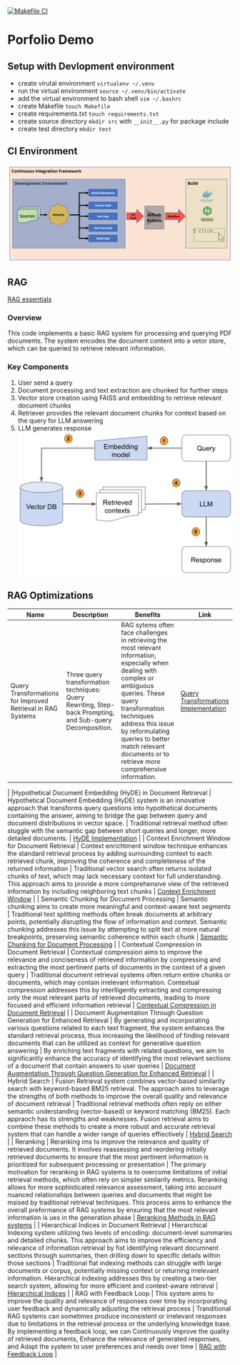 [![Makefile CI](https://github.com/caca888/MLportfolio/actions/workflows/makefile.yml/badge.svg)](https://github.com/caca888/MLportfolio/actions/workflows/makefile.yml)

# Porfolio Demo 

## Setup with Devlopment environment

* create virutal environment ```virtualenv ~/.venv```
* run the virtual environment ```source ~/.venv/bin/activate```
* add the virtual environment to bash shell ```vim ~/.bashrc```
* create Makefile ```touch Makefile```
* create requirements.txt ```touch requirements.txt```
* create source directory ```mkdir src``` with ```__init__.py``` for package include
* create test directory ```mkdir test```


## CI Environment

![CI Environment](/img/CI.PNG)

## RAG
[RAG essentials](https://github.com/caca888/MLportfolio/blob/main/rag/rag.py)
### Overview
This code implements a basic RAG system for processing and querying PDF documents. The system encodes the document content into a vetor store, which can be queried to retrieve relevant information.
### Key Components
1. User send a query
2. Document processing and text extraction are chunked for further steps
3. Vector store creation using FAISS and embedding to retrieve relevant document chunks
4. Retriever provides the relevant document chunks for context based on the query for LLM answering
5. LLM generates response
![RAG System](/img/rag.jpeg)

## RAG Optimizations
|Name|Description|Benefits|Link|
|---|---|---|---|
|Query Transformations for Improved Retrieval in RAG Systems | Three query transformation techniques: Query Rewriting, Step-back Prompting, and Sub-query Decomposition. | RAG sytems often face challenges in retrieving the most relevant information, especially when dealing with complex or ambiguous queries. These query transformation techniques address this issue by reformulating queries to better match relevant documents or to retrieve more comprehensive information.| [Query Transformations Implementation](https://github.com/caca888/MLportfolio/blob/main/rag/05_query_transformation.ipynb)
|
|Hypothetical Document Embedding (HyDE) in Document Retrieval | Hypothetical Document Embedding (HyDE) system  is an innovative approach that transforms query questions into hypothetical documents containing the answer, aiming to bridge the gap between query and document distributions in vector space. | Traditional retrieval method often stuggle with the semantic gap between short queries and longer, more detailed documents. | [HyDE Implementation](https://github.com/caca888/MLportfolio/blob/main/rag/06_hypothetical_Doc_Emb.ipynb) |
| Context Enrichment Window for Document Retrieval | Context enrichtment window technique enhances the standard retrieval process by adding surrounding context to each retrieved chunk, improving the coherence and completeness of the returned information | Traditional vector search often returns isolated chunks of text, which may lack necessary context for full understanding. This approach aims to provide a more comprehensive view of the retrieved information by including neighboring text chunks | [Context Enrichment Window](https://github.com/caca888/MLportfolio/blob/main/rag/07_context_enrichment.ipynb) |
| Semantic Chunking for Document Processing | Semantic chunking aims to create more meaningful and context-aware text segments | Traditional text splitting methods often break documents at arbitrary points, potentially disrupting the flow of information and context. Semantic chunking addresses this issue by attempting to split text at more natural breakpoints, preserving semantic coherence within each chunk | [Semantic Chunking for Document Processing](https://github.com/caca888/MLportfolio/blob/main/rag/08_semantic_chunking_document.ipynb) |
| Contextual Compression in Document Retrieval | Contextual compression  aims to improve the relevance and conciseness of retrieved information by compressing and extracting the most pertinent parts of documents in the context of a given query | Traditional document retrieval systems often return entire chunks or documents, which may contain irrelevant information. Contextual compression addresses this by interlligently extracting and compressing only the most relevant parts of retrieved documents, leading to more focused and efficient information retrieval | [Contextual Compression in Document Retrieval](https://github.com/caca888/MLportfolio/blob/main/rag/09_contextual_compression.ipynb) |
| Document Augmentation Through Question Generation for Enhanced Retrieval | By generating and incorporating various questions related to each text fragment, the system enhances the standard retrieval process, thus increasing the likelihood of finding relevant documents that can be utilized as context for generative question answering | By enriching text fragments with related questions, we aim to significantly enhance the accuracy of identifying the most relevant sections of a document that contain answers to user queries | [Document Augmentation Through Question Generation for Enhanced Retrieval](https://github.com/caca888/MLportfolio/blob/main/rag/10_Document_Augmentation.ipynb) |
| Hybrid Search | Fusion Retrieval system combines vector-based similarity search with keyword-based BM25 retrieval. The approach aims to leverage the strengths of both methods to improve the overall quality and relevance of document retrieval | Traditional retrieval methods often reply on either semantic understanding (vector-based) or keyword matching (BM25). Each appraoch has its strengths and weaknesses. Fusion retrieval aims to combine these methods to create a more robust and accurate retrieval system that can handle a wider range of queries effiectively | [Hybrid Search](https://github.com/caca888/MLportfolio/blob/main/rag/11_fusion_retrieval.ipynb) |
| Reranking | Reranking ims to improve the relevance and quality of retrieved documents. It involves reassessing and reordering initially retrieved documents to ensure that the most pertinent information is prioritized for subsequent processing or presentation | The primary motivation for reranking in RAG systems is to overcome limitations of initial retrieval methods, which often rely on simpler similarity metrics. Reranking allows for more sophisticated relevance assessment, taking into account nuanced relationships between queries and documents that might be msised by traditional retrieval techniques. This process aims to enhance the overall preformance of RAG systems by ensuring that the most relevant information is ues in the generation phase | [Reranking Methods in RAG systems](https://github.com/caca888/MLportfolio/blob/main/rag/12_reranking.ipynb) | 
| Hierarchical Indices in Document Retrieval | Hierarchical Indexing system utilizing two levels of encoding: document-level summaries and detailed chunks. This approach aims to improve the efficiency and relevance of information retrieval by fist identifying relevant documnent sections through summaries, then drilling down to specific details within those sections | Traditional flat indexing methods can struggle with large documents or corpus, potentially missing context or returning irrelevant information. Hierarchical indexing addresses this by creating a two-tier search system, allowing for more efficient and context-aware retrieval | [Hierarchical Indices](https://github.com/caca888/MLportfolio/blob/main/rag/13_hierarchical_indices.ipynb) | 
| RAG with Feedback Loop | This system aims to improve the quality and relevance of responses over time by incorporating user feedback and dynamically adjusting the retrieval process | Tranditional RAG systems can sometimes produce inconsistent or irrelevant responses due to limitations in the retrieval process or the underlying knowledge base. By implementing a feedback loop, we can Continuously improve the quality of retrieved documents, Enhance the relevance of generated responses, and Adapt the system to user preferences and needs over time | [RAG with Feedback Loop](https://github.com/caca888/MLportfolio/blob/main/rag/14_retrieval_with_feedback.ipynb) |

